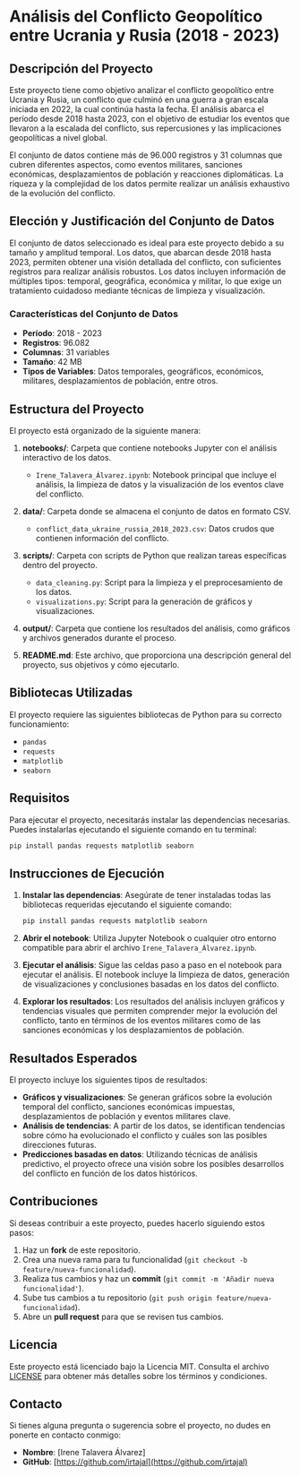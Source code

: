 # Análisis del Conflicto Geopolítico entre Ucrania y Rusia (2018 - 2023)

## Descripción del Proyecto

Este proyecto tiene como objetivo analizar el conflicto geopolítico entre Ucrania y Rusia, un conflicto que culminó en una guerra a gran escala iniciada en 2022, la cual continúa hasta la fecha. El análisis abarca el período desde 2018 hasta 2023, con el objetivo de estudiar los eventos que llevaron a la escalada del conflicto, sus repercusiones y las implicaciones geopolíticas a nivel global.

El conjunto de datos contiene más de 96.000 registros y 31 columnas que cubren diferentes aspectos, como eventos militares, sanciones económicas, desplazamientos de población y reacciones diplomáticas. La riqueza y la complejidad de los datos permite realizar un análisis exhaustivo de la evolución del conflicto.

## Elección y Justificación del Conjunto de Datos

El conjunto de datos seleccionado es ideal para este proyecto debido a su tamaño y amplitud temporal. Los datos, que abarcan desde 2018 hasta 2023, permiten obtener una visión detallada del conflicto, con suficientes registros para realizar análisis robustos. Los datos incluyen información de múltiples tipos: temporal, geográfica, económica y militar, lo que exige un tratamiento cuidadoso mediante técnicas de limpieza y visualización.

### Características del Conjunto de Datos

- **Período**: 2018 - 2023
- **Registros**: 96.082
- **Columnas**: 31 variables
- **Tamaño**: 42 MB
- **Tipos de Variables**: Datos temporales, geográficos, económicos, militares, desplazamientos de población, entre otros.

## Estructura del Proyecto

El proyecto está organizado de la siguiente manera:

1. **notebooks/**: Carpeta que contiene notebooks Jupyter con el análisis interactivo de los datos.
   - `Irene_Talavera_Álvarez.ipynb`: Notebook principal que incluye el análisis, la limpieza de datos y la visualización de los eventos clave del conflicto.

2. **data/**: Carpeta donde se almacena el conjunto de datos en formato CSV.
   - `conflict_data_ukraine_russia_2018_2023.csv`: Datos crudos que contienen información del conflicto.

3. **scripts/**: Carpeta con scripts de Python que realizan tareas específicas dentro del proyecto.
   - `data_cleaning.py`: Script para la limpieza y el preprocesamiento de los datos.
   - `visualizations.py`: Script para la generación de gráficos y visualizaciones.

4. **output/**: Carpeta que contiene los resultados del análisis, como gráficos y archivos generados durante el proceso.

5. **README.md**: Este archivo, que proporciona una descripción general del proyecto, sus objetivos y cómo ejecutarlo.

## Bibliotecas Utilizadas

El proyecto requiere las siguientes bibliotecas de Python para su correcto funcionamiento:

- `pandas`
- `requests`
- `matplotlib`
- `seaborn`

## Requisitos

Para ejecutar el proyecto, necesitarás instalar las dependencias necesarias. Puedes instalarlas ejecutando el siguiente comando en tu terminal:

```bash
pip install pandas requests matplotlib seaborn
```

## Instrucciones de Ejecución

1. **Instalar las dependencias**:
   Asegúrate de tener instaladas todas las bibliotecas requeridas ejecutando el siguiente comando:
   ```bash
   pip install pandas requests matplotlib seaborn
   ```

2. **Abrir el notebook**:
   Utiliza Jupyter Notebook o cualquier otro entorno compatible para abrir el archivo `Irene_Talavera_Álvarez.ipynb`.

3. **Ejecutar el análisis**:
   Sigue las celdas paso a paso en el notebook para ejecutar el análisis. El notebook incluye la limpieza de datos, generación de visualizaciones y conclusiones basadas en los datos del conflicto.

4. **Explorar los resultados**:
   Los resultados del análisis incluyen gráficos y tendencias visuales que permiten comprender mejor la evolución del conflicto, tanto en términos de los eventos militares como de las sanciones económicas y los desplazamientos de población.

## Resultados Esperados

El proyecto incluye los siguientes tipos de resultados:

- **Gráficos y visualizaciones**: Se generan gráficos sobre la evolución temporal del conflicto, sanciones económicas impuestas, desplazamientos de población y eventos militares clave.
- **Análisis de tendencias**: A partir de los datos, se identifican tendencias sobre cómo ha evolucionado el conflicto y cuáles son las posibles direcciones futuras.
- **Predicciones basadas en datos**: Utilizando técnicas de análisis predictivo, el proyecto ofrece una visión sobre los posibles desarrollos del conflicto en función de los datos históricos.

## Contribuciones

Si deseas contribuir a este proyecto, puedes hacerlo siguiendo estos pasos:

1. Haz un **fork** de este repositorio.
2. Crea una nueva rama para tu funcionalidad (`git checkout -b feature/nueva-funcionalidad`).
3. Realiza tus cambios y haz un **commit** (`git commit -m 'Añadir nueva funcionalidad'`).
4. Sube tus cambios a tu repositorio (`git push origin feature/nueva-funcionalidad`).
5. Abre un **pull request** para que se revisen tus cambios.

## Licencia

Este proyecto está licenciado bajo la Licencia MIT. Consulta el archivo [LICENSE](LICENSE) para obtener más detalles sobre los términos y condiciones.

## Contacto

Si tienes alguna pregunta o sugerencia sobre el proyecto, no dudes en ponerte en contacto conmigo:

- **Nombre**: [Irene Talavera Álvarez]
- **GitHub**: [https://github.com/irtajal](https://github.com/irtajal)
